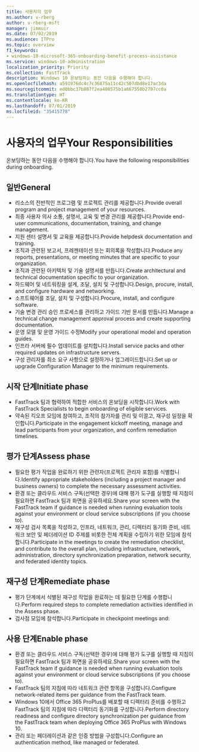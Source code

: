 ```yaml
---
title: 사용자의 업무
ms.author: v-rberg
author: v-rberg-msft
manager: jimmuir
ms.date: 07/02/2019
ms.audience: ITPro
ms.topic: overview
f1_keywords:
- windows-10-microsoft-365-onboarding-benefit-process-assistance
ms.service: windows-10-administration
localization_priority: Priority
ms.collection: FastTrack
description: Windows 10 온보딩하는 동안 다음을 수행해야 합니다.
ms.openlocfilehash: a591976dc4c7c36875a11c42c507dbd8e17ac3da
ms.sourcegitcommit: ed0bbc37b887f2ea408575b1a667550b2797cc0a
ms.translationtype: HT
ms.contentlocale: ko-KR
ms.lasthandoff: 07/01/2019
ms.locfileid: "35415778"
---
```

# <a name="your-responsibilities"></a><span data-ttu-id="06789-103">사용자의 업무</span><span class="sxs-lookup"><span data-stu-id="06789-103">Your Responsibilities</span></span>

<span data-ttu-id="06789-104">온보딩하는 동안 다음을 수행해야 합니다.</span><span class="sxs-lookup"><span data-stu-id="06789-104">You have the following responsibilities during onboarding.</span></span>

## <a name="general"></a><span data-ttu-id="06789-105">일반</span><span class="sxs-lookup"><span data-stu-id="06789-105">General</span></span>

- <span data-ttu-id="06789-106">리소스의 전반적인 프로그램 및 프로젝트 관리를 제공합니다.</span><span class="sxs-lookup"><span data-stu-id="06789-106">Provide overall program and project management of your resources.</span></span>
- <span data-ttu-id="06789-107">최종 사용자 의사 소통, 설명서, 교육 및 변경 관리를 제공합니다.</span><span class="sxs-lookup"><span data-stu-id="06789-107">Provide end-user communications, documentation, training, and change management.</span></span>
- <span data-ttu-id="06789-108">지원 센터 설명서 및 교육을 제공합니다.</span><span class="sxs-lookup"><span data-stu-id="06789-108">Provide helpdesk documentation and training.</span></span>
- <span data-ttu-id="06789-109">조직과 관련된 보고서, 프레젠테이션 또는 회의록을 작성합니다.</span><span class="sxs-lookup"><span data-stu-id="06789-109">Produce any reports, presentations, or meeting minutes that are specific to your organization.</span></span>
- <span data-ttu-id="06789-110">조직과 관련된 아키텍처 및 기술 설명서를 만듭니다.</span><span class="sxs-lookup"><span data-stu-id="06789-110">Create architectural and technical documentation specific to your organization.</span></span>
- <span data-ttu-id="06789-111">하드웨어 및 네트워킹을 설계, 조달, 설치 및 구성합니다.</span><span class="sxs-lookup"><span data-stu-id="06789-111">Design, procure, install, and configure hardware and networking.</span></span>
- <span data-ttu-id="06789-112">소프트웨어를 조달, 설치 및 구성합니다.</span><span class="sxs-lookup"><span data-stu-id="06789-112">Procure, install, and configure software.</span></span>
- <span data-ttu-id="06789-113">기술 변경 관리 승인 프로세스를 관리하고 가이드 기반 문서를 만듭니다.</span><span class="sxs-lookup"><span data-stu-id="06789-113">Manage a technical change management approval process and create supporting documentation.</span></span>
- <span data-ttu-id="06789-114">운영 모델 및 운영 가이드 수정</span><span class="sxs-lookup"><span data-stu-id="06789-114">Modify your operational model and operation guides.</span></span>
- <span data-ttu-id="06789-115">인프라 서버에 필수 업데이트를 설치합니다.</span><span class="sxs-lookup"><span data-stu-id="06789-115">Install service packs and other required updates on infrastructure servers.</span></span>
- <span data-ttu-id="06789-116">구성 관리자를 최소 요구 사항으로 설정하거나 업그레이드합니다.</span><span class="sxs-lookup"><span data-stu-id="06789-116">Set up or upgrade Configuration Manager to the minimum requirements.</span></span>

## <a name="initiate-phase"></a><span data-ttu-id="06789-117">시작 단계</span><span class="sxs-lookup"><span data-stu-id="06789-117">Initiate phase</span></span>

- <span data-ttu-id="06789-118">FastTrack 팀과 협력하여 적합한 서비스의 온보딩을 시작합니다.</span><span class="sxs-lookup"><span data-stu-id="06789-118">Work with FastTrack Specialists to begin onboarding of eligible services.</span></span>
- <span data-ttu-id="06789-119">약속된 킥오프 모임에 참여하고, 조직의 참가자를 관리 및 이끌고, 재구성 일정을 확인합니다.</span><span class="sxs-lookup"><span data-stu-id="06789-119">Participate in the engagement kickoff meeting, manage and lead participants from your organization, and confirm remediation timelines.</span></span>

## <a name="assess-phase"></a><span data-ttu-id="06789-120">평가 단계</span><span class="sxs-lookup"><span data-stu-id="06789-120">Assess phase</span></span>

- <span data-ttu-id="06789-121">필요한 평가 작업을 완료하기 위한 관련자(프로젝트 관리자 포함)를 식별합니다.</span><span class="sxs-lookup"><span data-stu-id="06789-121">Identify appropriate stakeholders (including a project manager and business owners) to complete the necessary assessment activities.</span></span>
- <span data-ttu-id="06789-122">환경 또는 클라우드 서비스 구독(선택한 경우)에 대해 평가 도구를 실행할 때 지침이 필요하면 FastTrack 팀과 화면을 공유하세요.</span><span class="sxs-lookup"><span data-stu-id="06789-122">Share your screen with the FastTrack team if guidance is needed when running evaluation tools against your environment or cloud service subscriptions (if you choose to).</span></span>
- <span data-ttu-id="06789-123">재구성 검사 목록을 작성하고, 인프라, 네트워크, 관리, 디렉터리 동기화 준비, 네트워크 보안 및 페더레이션 ID 주제를 비롯한 전체 계획을 수립하기 위한 모임에 참석합니다.</span><span class="sxs-lookup"><span data-stu-id="06789-123">Participate in the meetings to create the remediation checklist, and contribute to the overall plan, including infrastructure, network, administration, directory synchronization preparation, network security, and federated identity topics.</span></span>

## <a name="remediate-phase"></a><span data-ttu-id="06789-124">재구성 단계</span><span class="sxs-lookup"><span data-stu-id="06789-124">Remediate phase</span></span>

- <span data-ttu-id="06789-125">평가 단계에서 식별된 재구성 작업을 완료하는 데 필요한 단계를 수행합니다.</span><span class="sxs-lookup"><span data-stu-id="06789-125">Perform required steps to complete remediation activities identified in the Assess phase.</span></span>
- <span data-ttu-id="06789-126">검사점 모임에 참석합니다.</span><span class="sxs-lookup"><span data-stu-id="06789-126">Participate in checkpoint meetings and:</span></span>

## <a name="enable-phase"></a><span data-ttu-id="06789-127">사용 단계</span><span class="sxs-lookup"><span data-stu-id="06789-127">Enable phase</span></span>

- <span data-ttu-id="06789-128">환경 또는 클라우드 서비스 구독(선택한 경우)에 대해 평가 도구를 실행할 때 지침이 필요하면 FastTrack 팀과 화면을 공유하세요.</span><span class="sxs-lookup"><span data-stu-id="06789-128">Share your screen with the FastTrack team if guidance is needed when running evaluation tools against your environment or cloud service subscriptions (if you choose to).</span></span>
- <span data-ttu-id="06789-129">FastTrack 팀의 지침에 따라 네트워크 관련 항목을 구성합니다.</span><span class="sxs-lookup"><span data-stu-id="06789-129">Configure network-related items per guidance from the FastTrack team.</span></span>
- <span data-ttu-id="06789-130">Windows 10에서 Office 365 ProPlus를 배포할 때 디렉터리 준비를 수행하고 FastTrack 팀의 지침에 따라 디렉터리 동기화를 구성합니다.</span><span class="sxs-lookup"><span data-stu-id="06789-130">Perform directory readiness and configure directory synchronization per guidance from the FastTrack team when deploying Office 365 ProPlus with Windows 10.</span></span>
- <span data-ttu-id="06789-131">관리 또는 페더레이션과 같은 인증 방법을 구성합니다.</span><span class="sxs-lookup"><span data-stu-id="06789-131">Configure an authentication method, like managed or federated.</span></span>







  

  

 